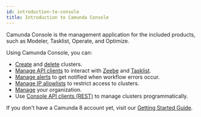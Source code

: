 ```yaml
---
id: introduction-to-console
title: Introduction to Camunda Console
---
```


Camunda Console is the management application for the included products, such as Modeler, Tasklist, Operate, and Optimize.

Using Camunda Console, you can:

- [Create](./manage-clusters/create-cluster.md) and [delete](./manage-clusters/delete-cluster.md) clusters.
- [Manage API clients](./manage-clusters/manage-api-clients.md) to interact with [Zeebe](/components/zeebe/zeebe-overview.md) and [Tasklist](/components/tasklist/introduction-to-tasklist.md).
- [Manage alerts](./manage-clusters/manage-alerts.md) to get notified when workflow errors occur.
- [Manage IP allowlists](./manage-clusters/manage-ip-allowlists.md) to restrict access to clusters.
- [Manage](./manage-organization/organization-settings.md) your organization.
- Use [Console API clients (REST)](apis-tools/console-api/console-api-reference.md) to manage clusters programmatically.

If you don't have a Camunda 8 account yet, visit our [Getting Started Guide](../../guides/create-account.md).
